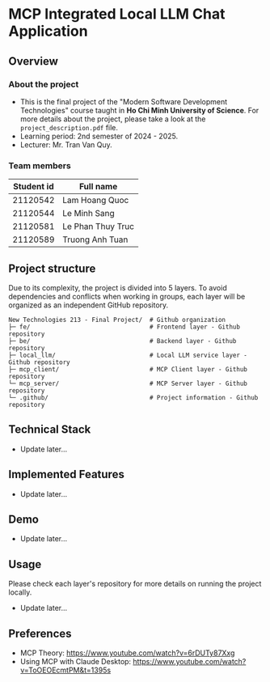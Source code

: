 # MCP Integrated Local LLM Chat Application

## Overview

### About the project

- This is the final project of the "Modern Software Development Technologies" course taught in **Ho Chi Minh University of Science**. For more details about the project, please take a look at the `project_description.pdf` file.
- Learning period: 2nd semester of 2024 - 2025.
- Lecturer: Mr. Tran Van Quy.

### Team members

| Student id | Full name         |
| ---------- | ----------------- |
| 21120542   | Lam Hoang Quoc    |
| 21120544   | Le Minh Sang      |
| 21120581   | Le Phan Thuy Truc |
| 21120589   | Truong Anh Tuan   |

## Project structure

Due to its complexity, the project is divided into 5 layers. To avoid dependencies and conflicts when working in groups, each layer will be organized as an independent GitHub repository.

```
New Technologies 213 - Final Project/  # Github organization
├─ fe/                                 # Frontend layer - Github repository
├─ be/                                 # Backend layer - Github repository
├─ local_llm/                          # Local LLM service layer - Github repository
├─ mcp_client/                         # MCP Client layer - Github repository
└─ mcp_server/                         # MCP Server layer - Github repository
└─ .github/                            # Project information - Github repository
```

## Technical Stack

- Update later...

## Implemented Features

- Update later...

## Demo

- Update later...

## Usage

Please check each layer's repository for more details on running the project locally.

- Update later...

## Preferences

- MCP Theory: https://www.youtube.com/watch?v=6rDUTy87Xxg
- Using MCP with Claude Desktop: https://www.youtube.com/watch?v=ToOEOEcmtPM&t=1395s
